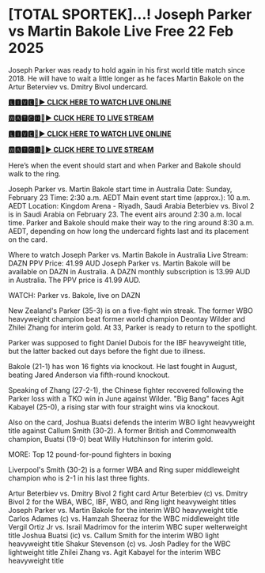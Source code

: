 # [TOTAL SPORTEK]...! Joseph Parker vs Martin Bakole Live Free 22 Feb 2025

Joseph Parker was ready to hold again in his first world title match since 2018. He will have to wait a little longer as he faces Martin Bakole on the Artur Beterviev vs. Dmitry Bivol undercard.

**[🅻🅸🆅🅴🔴▶️ CLICK HERE TO WATCH LIVE ONLINE](https://tinyurl.com/ycx7kkyd)**

**[🆆🅰🆃🅲🅷🔴▶️ CLICK HERE TO LIVE STREAM](https://tinyurl.com/ycx7kkyd)**

**[🅻🅸🆅🅴🔴▶️ CLICK HERE TO WATCH LIVE ONLINE](https://tinyurl.com/ycx7kkyd)**

**[🆆🅰🆃🅲🅷🔴▶️ CLICK HERE TO LIVE STREAM](https://tinyurl.com/ycx7kkyd)**

Here’s when the event should start and when Parker and Bakole should walk to the ring.

Joseph Parker vs. Martin Bakole start time in Australia
Date: Sunday, February 23
Time: 2:30 a.m. AEDT
Main event start time (approx.): 10 a.m. AEDT
Location: Kingdom Arena - Riyadh, Saudi Arabia
Beterbiev vs. Bivol 2 is in Saudi Arabia on February 23. The event airs around 2:30 a.m. local time. Parker and Bakole should make their way to the ring around 8:30 a.m. AEDT, depending on how long the undercard fights last and its placement on the card.

Where to watch Joseph Parker vs. Martin Bakole in Australia
Live Stream: DAZN
PPV Price: 41.99 AUD
Joseph Parker vs. Martin Bakole will be available on DAZN in Australia. A DAZN monthly subscription is 13.99 AUD in Australia. The PPV price is 41.99 AUD.

WATCH: Parker vs. Bakole, live on DAZN

New Zealand's Parker (35-3) is on a five-fight win streak. The former WBO heavyweight champion beat former world champion Deontay Wilder and Zhilei Zhang for interim gold. At 33, Parker is ready to return to the spotlight.


Parker was supposed to fight Daniel Dubois for the IBF heavyweight title, but the latter backed out days before the fight due to illness.

Bakole (21-1) has won 16 fights via knockout. He last fought in August, beating Jared Anderson via fifth-round knockout.

Speaking of Zhang (27-2-1), the Chinese fighter recovered following the Parker loss with a TKO win in June against Wilder. "Big Bang" faces Agit Kabayel (25-0), a rising star with four straight wins via knockout.

Also on the card, Joshua Buatsi defends the interim WBO light heavyweight title against Callum Smith (30-2). A former British and Commonwealth champion, Buatsi (19-0) beat Willy Hutchinson for interim gold.

MORE: Top 12 pound-for-pound fighters in boxing

Liverpool's Smith (30-2) is a former WBA and Ring super middleweight champion who is 2-1 in his last three fights.

Artur Beterbiev vs. Dmitry Bivol 2 fight card
Artur Beterbiev (c) vs. Dmitry Bivol 2 for the WBA, WBC, IBF, WBO, and Ring light heavyweight titles
Joseph Parker vs. Martin Bakole for the interim WBO heavyweight title
Carlos Adames (c) vs. Hamzah Sheeraz for the WBC middleweight title
Vergil Ortiz Jr vs. Israil Madrimov for the interim WBC super welterweight title
Joshua Buatsi (ic) vs. Callum Smith for the interim WBO light heavyweight title
Shakur Stevenson (c) vs. Josh Padley for the WBC lightweight title
Zhilei Zhang vs. Agit Kabayel for the interim WBC heavyweight title
